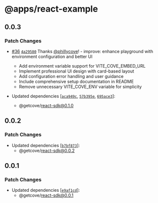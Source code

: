 # @apps/react-example

## 0.0.3

### Patch Changes

- [#36](https://github.com/getcove/cove-js-sdk/pull/36) [`4a29580`](https://github.com/getcove/cove-js-sdk/commit/4a29580ebf6a503be3553101bbf3436372aa012e) Thanks [@phillycove](https://github.com/phillycove)! - improve: enhance playground with environment configuration and better UI

  - Add environment variable support for VITE_COVE_EMBED_URL
  - Implement professional UI design with card-based layout
  - Add configuration error handling and user guidance
  - Include comprehensive setup documentation in README
  - Remove unnecessary VITE_COVE_ENV variable for simplicity

- Updated dependencies [[`aca949c`](https://github.com/getcove/cove-js-sdk/commit/aca949c22fdbfba5cce8a5a04de4932fbf76b1db), [`57b395e`](https://github.com/getcove/cove-js-sdk/commit/57b395e36612cabc0b95ff26433fbbd4ad00cd07), [`695ace3`](https://github.com/getcove/cove-js-sdk/commit/695ace3960f14af111ff2f7ff9f2e856068bb127)]:
  - @getcove/react-sdk@0.1.0

## 0.0.2

### Patch Changes

- Updated dependencies [[`b7bf873`](https://github.com/getcove/cove-js-sdk/commit/b7bf8730fad210b2faf338f652e83936c3cd81bf)]:
  - @getcove/react-sdk@0.0.2

## 0.0.1

### Patch Changes

- Updated dependencies [[`e9af1cd`](https://github.com/getcove/cove-js-sdk/commit/e9af1cdf54de5a22d99b9c76dc1079fe6bb45edc)]:
  - @getcove/react-sdk@0.0.1
